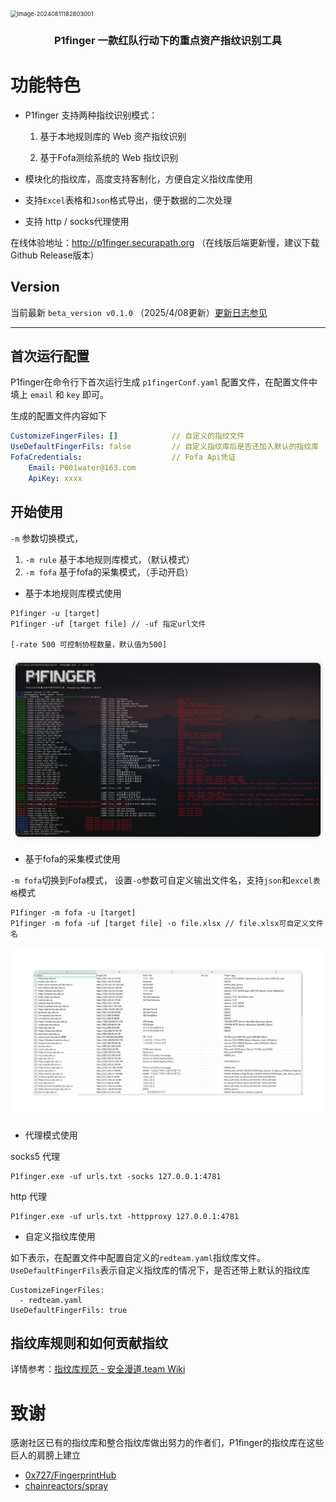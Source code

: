 

<img src="./img/image-20240811182803001.png" alt="image-20240811182803001" style="zoom: 67%;" />

<h3 align="center">P1finger 一款红队行动下的重点资产指纹识别工具</h3>



# 功能特色

* P1finger 支持两种指纹识别模式：

  1. 基于本地规则库的 Web 资产指纹识别

  2. 基于Fofa测绘系统的 Web 指纹识别
* 模块化的指纹库，高度支持客制化，方便自定义指纹库使用
* 支持`Excel`表格和`Json`格式导出，便于数据的二次处理
* 支持 http / socks代理使用

在线体验地址：http://p1finger.securapath.org （在线版后端更新慢，建议下载Github Release版本）



## Version

当前最新 `beta_version v0.1.0` （2025/4/08更新）[更新日志参见](https://github.com/P001water/P1finger/blob/master/更新日志.md)

---

## 首次运行配置

P1finger在命令行下首次运行生成 `p1fingerConf.yaml` 配置文件，在配置文件中填上 `email` 和 `key` 即可。

生成的配置文件内容如下

```yaml
CustomizeFingerFiles: [] 			// 自定义的指纹文件
UseDefaultFingerFils: false			// 自定义指纹库后是否还加入默认的指纹库
FofaCredentials: 				    // Fofa Api凭证
    Email: P001water@163.com
    ApiKey: xxxx
```



## 开始使用

`-m` 参数切换模式，

1. `-m rule` 基于本地规则库模式，（默认模式）
2. `-m fofa` 基于fofa的采集模式，（手动开启）

* 基于本地规则库模式使用

```
P1finger -u [target]
P1finger -uf [target file] // -uf 指定url文件

[-rate 500 可控制协程数量，默认值为500]
```

![image-20250324155741030](./img/image-20250324155741030-1744104520277-2.png)

* 基于fofa的采集模式使用

`-m fofa`切换到Fofa模式， 设置`-o`参数可自定义输出文件名，支持`json`和`excel表格`模式

```
P1finger -m fofa -u [target]
P1finger -m fofa -uf [target file] -o file.xlsx // file.xlsx可自定义文件名
```

![image-20250407233235200](./img/image-20250407233235200.png)

* 代理模式使用

socks5 代理

```
P1finger.exe -uf urls.txt -socks 127.0.0.1:4781
```

http 代理

```
P1finger.exe -uf urls.txt -httpproxy 127.0.0.1:4781
```

* 自定义指纹库使用

如下表示，在配置文件中配置自定义的`redteam.yaml`指纹库文件。`UseDefaultFingerFils`表示自定义指纹库的情况下，是否还带上默认的指纹库

```
CustomizeFingerFiles:
  - redteam.yaml
UseDefaultFingerFils: true
```



## 指纹库规则和如何贡献指纹

详情参考：[指纹库规范 - 安全漫道.team Wiki](https://securapath.github.io/SecuraPathWiki/P1finger/fingersRepo/)



# 致谢

感谢社区已有的指纹库和整合指纹库做出努力的作者们，P1finger的指纹库在这些巨人的肩膀上建立

* [0x727/FingerprintHub](https://github.com/0x727/FingerprintHub)
* [chainreactors/spray](https://github.com/chainreactors/spray)

